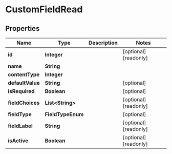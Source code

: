

# CustomFieldRead


## Properties

| Name | Type | Description | Notes |
|------------ | ------------- | ------------- | -------------|
|**id** | **Integer** |  |  [optional] [readonly] |
|**name** | **String** |  |  |
|**contentType** | **Integer** |  |  |
|**defaultValue** | **String** |  |  [optional] |
|**isRequired** | **Boolean** |  |  [optional] |
|**fieldChoices** | **List&lt;String&gt;** |  |  [optional] [readonly] |
|**fieldType** | **FieldTypeEnum** |  |  [optional] |
|**fieldLabel** | **String** |  |  [optional] [readonly] |
|**isActive** | **Boolean** |  |  [optional] [readonly] |



